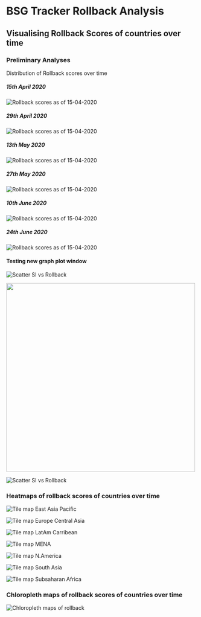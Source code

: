 # BSG Tracker Rollback Analysis 

## Visualising Rollback Scores of countries over time 

### Preliminary Analyses
Distribution of Rollback scores over time 

##### 15th April 2020
![Rollback scores as of 15-04-2020](/graphs/rollback_hist2020-04-15.png)

##### 29th April 2020
![Rollback scores as of 15-04-2020](/graphs/rollback_hist2020-04-29.png)

##### 13th May 2020
![Rollback scores as of 15-04-2020](/graphs/rollback_hist2020-05-13.png)

##### 27th May 2020
![Rollback scores as of 15-04-2020](/graphs/rollback_hist2020-05-27.png)

##### 10th June 2020
![Rollback scores as of 15-04-2020](/graphs/rollback_hist2020-06-10.png)

##### 24th June 2020
![Rollback scores as of 15-04-2020](/graphs/rollback_hist2020-06-24.png)


#### Testing new graph plot window
![Scatter SI vs Rollback](/graphs/detail_scatterSIroll2020-06-28.png)

<img src="/graphs/detail_scatterSIroll2020-06-28.png" width="500">

![Scatter SI vs Rollback](/graphs/summary_scatterSIroll2020-06-28.png) 

### Heatmaps of rollback scores of countries over time 
![Tile map East Asia Pacific](./graphs/tilemap2020-06-28_East_Asia_Pacific.png)

![Tile map Europe Central Asia](./graphs/tilemap2020-06-28_Europe_Central_Asia.png)

![Tile map LatAm Carribean](./graphs/tilemap2020-06-28_Latin_America_Caribbean.png)

![Tile map MENA](./graphs/tilemap2020-06-28_Middle_East_North_Africa.png)

![Tile map N.America](./graphs/tilemap2020-06-28_North_America.png)

![Tile map South Asia](./graphs/tilemap2020-06-28_South_Asia.png)

![Tile map Subsaharan Africa](./graphs/tilemap2020-06-28_sub_Saharan_Africa.png)

### Chloropleth maps of rollback scores of countries over time

![Chloropleth maps of rollback](./graphs/chloropleth_2020-06-28.png)

